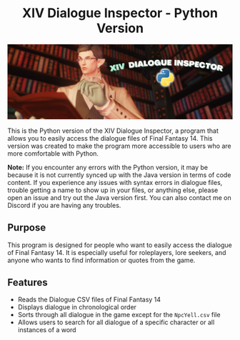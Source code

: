 
<h1 align="center">XIV Dialogue Inspector - Python Version </h1> 
<p align="center"> 
  <img src="pythonimg.png" alt="alt text" width="900">
</p>

This is the Python version of the XIV Dialogue Inspector, a program that allows you to easily access the dialogue files of Final Fantasy 14. This version was created to make the program more accessible to users who are more comfortable with Python.

**Note:** If you encounter any errors with the Python version, it may be because it is not currently synced up with the Java version in terms of code content. If you experience any issues with syntax errors in dialogue files, trouble getting a name to show up in your files, or anything else, please open an issue and try out the Java version first. You can also contact me on Discord if you are having any troubles.

## Purpose

This program is designed for people who want to easily access the dialogue of Final Fantasy 14. It is especially useful for roleplayers, lore seekers, and anyone who wants to find information or quotes from the game.

## Features

- Reads the Dialogue CSV files of Final Fantasy 14
- Displays dialogue in chronological order
- Sorts through all dialogue in the game except for the `NpcYell.csv` file
- Allows users to search for all dialogue of a specific character or all instances of a word

